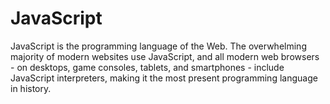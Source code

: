 ﻿# JavaScript
 
JavaScript is the programming language of the Web. The overwhelming majority of modern websites use JavaScript, and all modern web browsers - on desktops, game consoles, tablets, and smartphones - include JavaScript interpreters, making it the most present programming language in history. 
